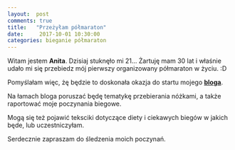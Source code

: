 ```yaml
---
layout:  post
comments: true
title:   "Przeżyłam półmaraton"
date:	  2017-10-01 10:30:00
categories:	bieganie półmaraton
---
```



Witam jestem **Anita**. 
Dzisiaj stuknęło mi 21... Żartuję mam 30 lat i właśnie udało mi się przebiedz mój pierwszy organizowany półmaraton w życiu. :D

Pomyślałam więc, żę  będzie  to doskonała okazja do startu mojego **[bloga][1]**.

Na łamach bloga poruszać będę tematykę przebierania nóżkami, a także raportować moje poczynania biegowe.

Mogą się też pojawić teksciki dotyczące diety i ciekawych biegów w jakich będe, lub uczestniczyłam.

Serdecznie zapraszam do śledzenia moich poczynań.

[1]:http://biegusiowo.pl